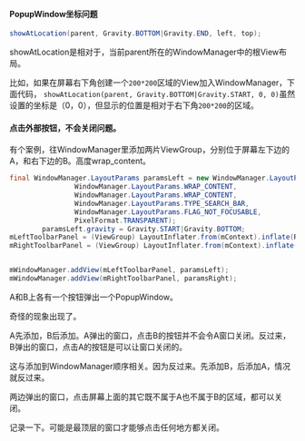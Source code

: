 #### PopupWindow坐标问题

```java
showAtLocation(parent, Gravity.BOTTOM|Gravity.END, left, top);
```

showAtLocation是相对于，当前parent所在的WindowManager中的根View布局。

比如，如果在屏幕右下角创建一个`200*200`区域的View加入WindowManager，下面代码，
`showAtLocation(parent, Gravity.BOTTOM|Gravity.START, 0, 0)`虽然设置的坐标是（0，0），但显示的位置是相对于右下角`200*200`的区域。



#### 点击外部按钮，不会关闭问题。

有个案例，往WindowManager里添加两片ViewGroup，分别位于屏幕左下边的A，和右下边的B。高度wrap_content。

```java
final WindowManager.LayoutParams paramsLeft = new WindowManager.LayoutParams(
				WindowManager.LayoutParams.WRAP_CONTENT,
				WindowManager.LayoutParams.WRAP_CONTENT,
				WindowManager.LayoutParams.TYPE_SEARCH_BAR,
				WindowManager.LayoutParams.FLAG_NOT_FOCUSABLE,
				PixelFormat.TRANSPARENT);
		paramsLeft.gravity = Gravity.START|Gravity.BOTTOM;
mLeftToolbarPanel = (ViewGroup) LayoutInflater.from(mContext).inflate(R.layout.toolbar_left_panel, null);
mRightToolbarPanel = (ViewGroup) LayoutInflater.from(mContext).inflate(R.layout.toolbar_right_panel, null);


mWindowManager.addView(mLeftToolbarPanel, paramsLeft);
mWindowManager.addView(mRightToolbarPanel, paramsRight);
```

A和B上各有一个按钮弹出一个PopupWindow。

奇怪的现象出现了。

A先添加，B后添加。A弹出的窗口，点击B的按钮并不会令A窗口关闭。反过来，B弹出的窗口，点击A的按钮是可以让窗口关闭的。

这与添加到WindowManager顺序相关。因为反过来。先添加B，后添加A，情况就反过来。

两边弹出的窗口，点击屏幕上面的其它既不属于A也不属于B的区域，都可以关闭。

记录一下。可能是最顶层的窗口才能够点击任何地方都关闭。
